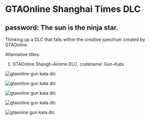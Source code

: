 # GTAOnline Shanghai Times DLC

## password: The sun is the ninja star.



Thinking up a DLC that falls within the creative spectrum created by GTAOnline.

Alternative titles: 
1. GTAOnline Shangh-Ainime DLC, codename: Gun-Kata



![gtaonline gun kata dlc](https://github.com/xpqx/code-based-games/blob/main/GTAOnline/GTAOnline_Shanghai_Times_DLC/images/gun_kata_image_1.jpg)



![gtaonline gun kata dlc](https://github.com/xpqx/code-based-games/blob/main/GTAOnline/GTAOnline_Shanghai_Times_DLC/images/gun_kata_image_2.PNG)



![gtaonline gun kata dlc](https://github.com/xpqx/code-based-games/blob/main/GTAOnline/GTAOnline_Shanghai_Times_DLC/images/gun_kata_image_3.jpg)




![gtaonline gun kata dlc](https://github.com/xpqx/code-based-games/blob/main/GTAOnline/GTAOnline_Shanghai_Times_DLC/images/gun_kata_image_4.jpg)



![gtaonine gun kata dlc](https://github.com/xpqx/code-based-games/blob/main/GTAOnline/GTAOnline_Shanghai_Times_DLC/images/gun_kata_image_5.jpg)

